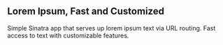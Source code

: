 ## Lorem Ipsum, Fast and Customized
Simple Sinatra app that serves up lorem ipsum text via URL routing. Fast access to text with customizable features.
